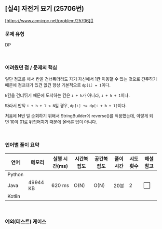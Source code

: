 ## [실4] 자전거 묘기 (25706번)

[https://www.acmicpc.net/problem/25706]()

### 문제 유형

DP

<br>

### 어려웠던 점 / 문제의 핵심

일단 점프를 해서 칸을 건너뛰더라도 자기 자신에서 1칸 이동할 수 있는 것으로 간주하기 때문에 점프대가 있건 없건 항상 기본적으로 `dp[i] = 1`이다.

`h`칸을 건너뛰기 때문에 도착하는 칸은 `i + h`가 아니라, `i + h + 1`이다.

따라서 만약 `i + h + 1 < N`일 경우, `dp[i] += dp[i + h + 1]`이다.

처음에 N번 덜 순회하기 위해서 StringBuilder에 reverse()를 적용했는데, 이렇게 되면 10이 01로 뒤집어지기 때문에 올바른 답이 아니다.

<br>

### 언어별 풀이 요약

| 언어   | 메모리   | 실행 시간(ms) | 시간복잡도 | 공간복잡도 | 풀이 시간 | 시도 횟수 | 해설 참고            |
| ------ | -------- | ------------- | ---------- | ---------- | --------- | --------- | -------------------- |
| Python |          |               |            |            |           |           |                      |
| Java   | 49944 KB | 620 ms        | O(N)       | O(N)       | 20분      | 2         | :white_large_square: |
| Kotlin |          |               |            |            |           |           |                      |

<br>

### 예외(테스트) 케이스

```
```

